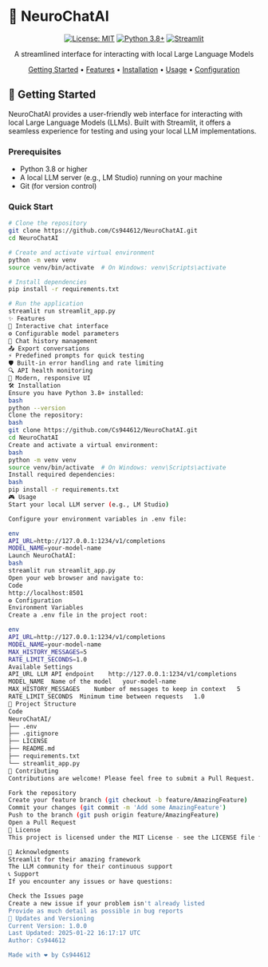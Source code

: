 # 🧠 NeuroChatAI

<div align="center">

[![License: MIT](https://img.shields.io/badge/License-MIT-yellow.svg)](https://opensource.org/licenses/MIT)
[![Python 3.8+](https://img.shields.io/badge/python-3.8+-blue.svg)](https://www.python.org/downloads/)
[![Streamlit](https://img.shields.io/badge/Streamlit-1.24.0-red.svg)](https://streamlit.io)

A streamlined interface for interacting with local Large Language Models

[Getting Started](#getting-started) •
[Features](#features) •
[Installation](#installation) •
[Usage](#usage) •
[Configuration](#configuration)

</div>

## 🚀 Getting Started

NeuroChatAI provides a user-friendly web interface for interacting with local Large Language Models (LLMs). Built with Streamlit, it offers a seamless experience for testing and using your local LLM implementations.

### Prerequisites

-   Python 3.8 or higher
-   A local LLM server (e.g., LM Studio) running on your machine
-   Git (for version control)

### Quick Start

```bash
# Clone the repository
git clone https://github.com/Cs944612/NeuroChatAI.git
cd NeuroChatAI

# Create and activate virtual environment
python -m venv venv
source venv/bin/activate  # On Windows: venv\Scripts\activate

# Install dependencies
pip install -r requirements.txt

# Run the application
streamlit run streamlit_app.py
✨ Features
💬 Interactive chat interface
⚙️ Configurable model parameters
💾 Chat history management
📤 Export conversations
⚡ Predefined prompts for quick testing
🛡️ Built-in error handling and rate limiting
🔍 API health monitoring
🎨 Modern, responsive UI
🛠️ Installation
Ensure you have Python 3.8+ installed:
bash
python --version
Clone the repository:
bash
git clone https://github.com/Cs944612/NeuroChatAI.git
cd NeuroChatAI
Create and activate a virtual environment:
bash
python -m venv venv
source venv/bin/activate  # On Windows: venv\Scripts\activate
Install required dependencies:
bash
pip install -r requirements.txt
🎮 Usage
Start your local LLM server (e.g., LM Studio)

Configure your environment variables in .env file:

env
API_URL=http://127.0.0.1:1234/v1/completions
MODEL_NAME=your-model-name
Launch NeuroChatAI:
bash
streamlit run streamlit_app.py
Open your web browser and navigate to:
Code
http://localhost:8501
⚙️ Configuration
Environment Variables
Create a .env file in the project root:

env
API_URL=http://127.0.0.1:1234/v1/completions
MODEL_NAME=your-model-name
MAX_HISTORY_MESSAGES=5
RATE_LIMIT_SECONDS=1.0
Available Settings
API_URL	LLM API endpoint	http://127.0.0.1:1234/v1/completions
MODEL_NAME	Name of the model	your-model-name
MAX_HISTORY_MESSAGES	Number of messages to keep in context	5
RATE_LIMIT_SECONDS	Minimum time between requests	1.0
📁 Project Structure
Code
NeuroChatAI/
├── .env
├── .gitignore
├── LICENSE
├── README.md
├── requirements.txt
└── streamlit_app.py
🤝 Contributing
Contributions are welcome! Please feel free to submit a Pull Request.

Fork the repository
Create your feature branch (git checkout -b feature/AmazingFeature)
Commit your changes (git commit -m 'Add some AmazingFeature')
Push to the branch (git push origin feature/AmazingFeature)
Open a Pull Request
📝 License
This project is licensed under the MIT License - see the LICENSE file for details.

🙏 Acknowledgments
Streamlit for their amazing framework
The LLM community for their continuous support
📞 Support
If you encounter any issues or have questions:

Check the Issues page
Create a new issue if your problem isn't already listed
Provide as much detail as possible in bug reports
🔄 Updates and Versioning
Current Version: 1.0.0
Last Updated: 2025-01-22 16:17:17 UTC
Author: Cs944612

Made with ❤️ by Cs944612
```
